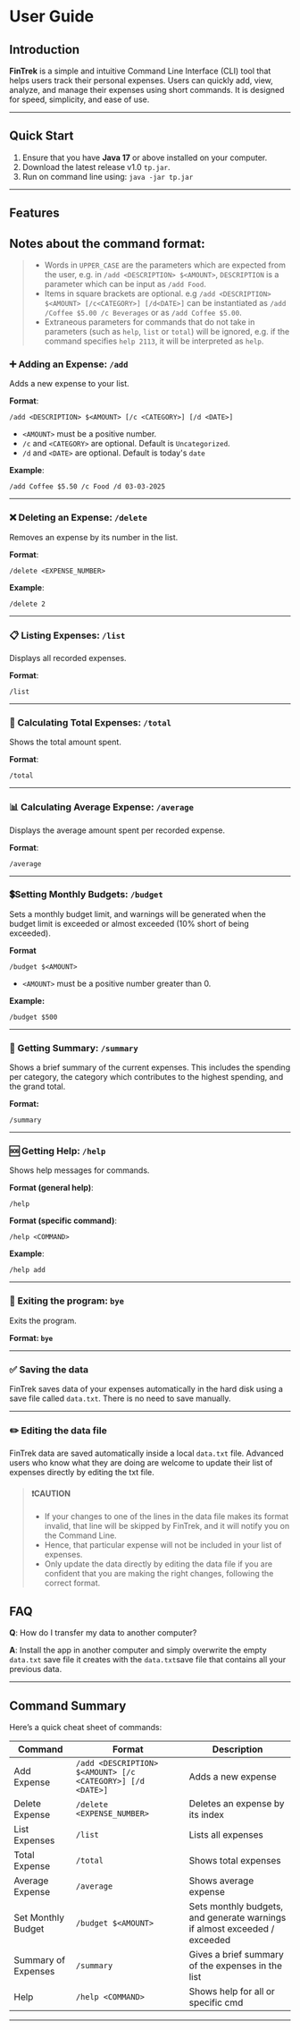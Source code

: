 # User Guide

## Introduction

**FinTrek** is a simple and intuitive Command Line Interface (CLI) tool that helps users track their personal expenses. Users can quickly add, view, analyze, and manage their expenses using short commands. It is designed for speed, simplicity, and ease of use.

---

## Quick Start

1. Ensure that you have **Java 17** or above installed on your computer.
2. Download the latest release v1.0 `tp.jar`.
3. Run on command line using:
   `java -jar tp.jar`
---

## Features

## Notes about the command format:

>- Words in `UPPER_CASE` are the parameters which are expected from the user,
e.g. in `/add <DESCRIPTION> $<AMOUNT>`, `DESCRIPTION` is a parameter which can be input as `/add Food`.
>- Items in square brackets are optional. e.g `/add <DESCRIPTION> $<AMOUNT> [/c<CATEGORY>] [/d<DATE>]` can be instantiated as `/add 
/Coffee $5.00 /c Beverages` or as `/add Coffee $5.00`.
>- Extraneous parameters for commands that do not take in parameters (such as `help`, `list` or `total`) will be ignored, 
e.g. if the command specifies `help 2113`, it will be interpreted as `help`.


### ➕ Adding an Expense: `/add`

Adds a new expense to your list.

**Format**:
```
/add <DESCRIPTION> $<AMOUNT> [/c <CATEGORY>] [/d <DATE>]
```

- `<AMOUNT>` must be a positive number.
- `/c` and `<CATEGORY>` are optional. Default is `Uncategorized`.
- `/d` and `<DATE>` are optional. Default is today's `date`

**Example**:
```
/add Coffee $5.50 /c Food /d 03-03-2025
```

---

### ❌ Deleting an Expense: `/delete`

Removes an expense by its number in the list.

**Format**:
```
/delete <EXPENSE_NUMBER>
```

**Example**:
```
/delete 2
```

---

### 📋 Listing Expenses: `/list`

Displays all recorded expenses.

**Format**:
```
/list
```

---

### 🧮 Calculating Total Expenses: `/total`

Shows the total amount spent.

**Format**:
```
/total
```

---
### 📊 Calculating Average Expense: `/average`

Displays the average amount spent per recorded expense.

**Format**:
```
/average
```

---


### 💲Setting Monthly Budgets: `/budget`
Sets a monthly budget limit, and warnings will be generated when the
budget limit is exceeded or almost exceeded (10% short of being exceeded).

**Format**
```
/budget $<AMOUNT>
```
- `<AMOUNT>` must be a positive number greater than 0.

**Example:**
```
/budget $500
```

---

### 📝 Getting Summary: `/summary`
Shows a brief summary of the current expenses. This includes
the spending per category, the category which contributes to the
highest spending, and the grand total.

**Format:**
```
/summary
```

---
### 🆘 Getting Help: `/help`

Shows help messages for commands.

**Format (general help)**:
```
/help
```

**Format (specific command)**:
```
/help <COMMAND>
```

**Example**:
```
/help add
```

---

### 👋 Exiting the program: `bye`

Exits the program.

**Format: `bye`**

---

### ✅ Saving the data
FinTrek saves data of your expenses automatically in the hard disk
using a save file called `data.txt`. There is no need to save manually.

---

### ✏️ Editing the data file
FinTrek data are saved automatically inside a local `data.txt` file.
Advanced users who know what they are doing are welcome to update
their list of expenses directly by editing the txt file.

> #### ❗CAUTION
> - If your changes to one of the lines in the data file makes its format invalid, that line will be skipped
>by FinTrek, and it will notify you on the Command Line.
> - Hence, that particular expense will not be included in your list of expenses.
> - Only update the data directly by editing the data file if you are
> confident that you are making the right changes, following the 
> correct format.


## FAQ

**Q**: How do I transfer my data to another computer?

**A**: Install the app in another computer and simply overwrite the empty `data.txt` save file
it creates with the `data.txt`save file that contains all your previous data.

---

## Command Summary

Here’s a quick cheat sheet of commands:

| Command             | Format                                                    | Description                                                              |
|---------------------|-----------------------------------------------------------|--------------------------------------------------------------------------|
| Add Expense         | `/add <DESCRIPTION> $<AMOUNT> [/c <CATEGORY>] [/d <DATE>]` | Adds a new expense                                                       |
| Delete Expense      | `/delete <EXPENSE_NUMBER>`                                | Deletes an expense by its index                                          |
| List Expenses       | `/list`                                                   | Lists all expenses                                                       |
| Total Expense       | `/total`                                                  | Shows total expenses                                                     |
| Average Expense     | `/average`                                                | Shows average expense                                                    |
| Set Monthly Budget  | `/budget $<AMOUNT>`                                       | Sets monthly budgets, and generate warnings if almost exceeded / exceeded |
| Summary of Expenses | `/summary`                                                | Gives a brief summary of the expenses in the list                     |
| Help                | `/help <COMMAND>`                                         | Shows help for all or specific cmd                                       |

---

